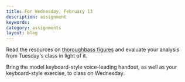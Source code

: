 ```yaml
---
title: For Wednesday, February 13
description: assignment
keywords: 
category: assignments
layout: blog
---
```


Read the resources on [thoroughbass figures][TB] and evaluate your analysis from Tuesday's class in light of it. 

Bring the model keyboard-style voice-leading handout, as well as your keyboard-style exercise, to class on Wednesday.

[TB]: http://kshaffer.github.com/musicianshipResources/thoroughbassFigures.html
[VL]: http://kshaffer.github.com/musicianshipResources/strictKeyboardStyle.html